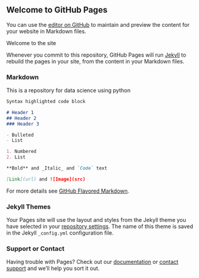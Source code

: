 ## Welcome to GitHub Pages

You can use the [editor on GitHub](https://github.com/rahul235/rahul235.github.io/edit/main/README.md) to maintain and preview the content for your website in Markdown files.

Welcome to the site

Whenever you commit to this repository, GitHub Pages will run [Jekyll](https://jekyllrb.com/) to rebuild the pages in your site, from the content in your Markdown files.

### Markdown

This is a repository for data science using python
```markdown
Syntax highlighted code block

# Header 1
## Header 2
### Header 3

- Bulleted
- List

1. Numbered
2. List

**Bold** and _Italic_ and `Code` text

[Link](url) and ![Image](src)
```

For more details see [GitHub Flavored Markdown](https://guides.github.com/features/mastering-markdown/).

### Jekyll Themes

Your Pages site will use the layout and styles from the Jekyll theme you have selected in your [repository settings](https://github.com/rahul235/rahul235.github.io/settings/pages). The name of this theme is saved in the Jekyll `_config.yml` configuration file.

### Support or Contact

Having trouble with Pages? Check out our [documentation](https://docs.github.com/categories/github-pages-basics/) or [contact support](https://support.github.com/contact) and we’ll help you sort it out.
